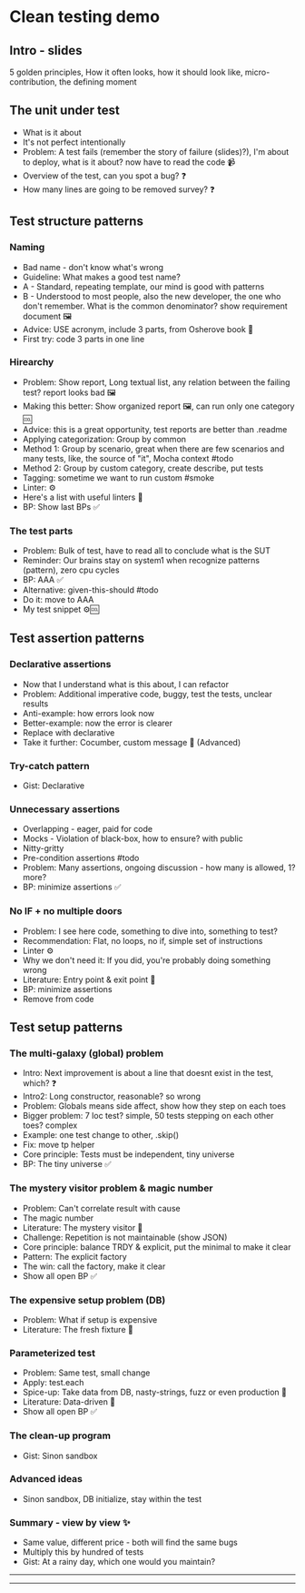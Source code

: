 # Clean testing demo

## Intro - slides

5 golden principles, How it often looks, how it should look like, micro-contribution, the defining moment

## The unit under test

- What is it about
- It's not perfect intentionally
- Problem: A test fails (remember the story of failure (slides)?), I'm about to deploy, what is it about? now have to read the code 📹
- Overview of the test, can you spot a bug? ❓
- How many lines are going to be removed survey? ❓

## Test structure patterns

### Naming

- Bad name - don't know what's wrong
- Guideline: What makes a good test name?
- A - Standard, repeating template, our mind is good with patterns
- B - Understood to most people, also the new developer, the one who don't remember. What is the common denominator? show requirement document 🖼
- Advice: USE acronym, include 3 parts, from Osherove book 📓
- First try: code 3 parts in one line

### Hirearchy

- Problem: Show report, Long textual list, any relation between the failing test? report looks bad 🖼
- Making this better: Show organized report 🖼, can run only one category 🆒
- Advice: this is a great opportunity, test reports are better than .readme
- Applying categorization: Group by common
- Method 1: Group by scenario, great when there are few scenarios and many tests, like, the source of "it", Mocha context #todo
- Method 2: Group by custom category, create describe, put tests
- Tagging: sometime we want to run custom #smoke
- Linter: ⚙️
- Here's a list with useful linters 🎁
- BP: Show last BPs ✅

### The test parts

- Problem: Bulk of test, have to read all to conclude what is the SUT
- Reminder: Our brains stay on system1 when recognize patterns (pattern), zero cpu cycles
- BP: AAA ✅
- Alternative: given-this-should #todo
- Do it: move to AAA
- My test snippet ⚙️🆒

## Test assertion patterns

### Declarative assertions

- Now that I understand what is this about, I can refactor
- Problem: Additional imperative code, buggy, test the tests, unclear results
- Anti-example: how errors look now
- Better-example: now the error is clearer
- Replace with declarative
- Take it further: Cocumber, custom message 🚀 (Advanced)

### Try-catch pattern

- Gist: Declarative

### Unnecessary assertions

- Overlapping - eager, paid for code
- Mocks - Violation of black-box, how to ensure? with public
- Nitty-gritty
- Pre-condition assertions #todo
- Problem: Many assertions, ongoing discussion - how many is allowed, 1? more?
- BP: minimize assertions ✅

### No IF + no multiple doors

- Problem: I see here code, something to dive into, something to test?
- Recommendation: Flat, no loops, no if, simple set of instructions
- Linter ⚙️
- Why we don't need it: If you did, you're probably doing something wrong
- Literature: Entry point & exit point 📓
- BP: minimize assertions
- Remove from code

## Test setup patterns

### The multi-galaxy (global) problem

- Intro: Next improvement is about a line that doesnt exist in the test, which? ❓
- Intro2: Long constructor, reasonable? so wrong
- Problem: Globals means side affect, show how they step on each toes
- Bigger problem: 7 loc test? simple, 50 tests stepping on each other toes? complex
- Example: one test change to other, .skip()
- Fix: move tp helper
- Core principle: Tests must be independent, tiny universe
- BP: The tiny universe ✅

### The mystery visitor problem & magic number

- Problem: Can't correlate result with cause
- The magic number
- Literature: The mystery visitor 📓
- Challenge: Repetition is not maintainable (show JSON)
- Core principle: balance TRDY & explicit, put the minimal to make it clear
- Pattern: The explicit factory
- The win: call the factory, make it clear
- Show all open BP ✅

### The expensive setup problem (DB)

- Problem: What if setup is expensive
- Literature: The fresh fixture 📓

### Parameterized test

- Problem: Same test, small change
- Apply: test.each
- Spice-up: Take data from DB, nasty-strings, fuzz or even production 🚀
- Literature: Data-driven 📓
- Show all open BP ✅

### The clean-up program

- Gist: Sinon sandbox

### Advanced ideas

- Sinon sandbox, DB initialize, stay within the test

### Summary - view by view ✨

- Same value, different price - both will find the same bugs
- Multiply this by hundred of tests
- Gist: At a rainy day, which one would you maintain?

---

---
